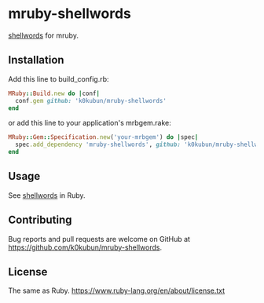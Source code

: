 # mruby-shellwords

[shellwords](https://github.com/ruby/ruby/blob/v2_3_1/lib/shellwords.rb) for mruby.

## Installation

Add this line to build\_config.rb:

```ruby
MRuby::Build.new do |conf|
  conf.gem github: 'k0kubun/mruby-shellwords'
end
```

or add this line to your application's mrbgem.rake:

```ruby
MRuby::Gem::Specification.new('your-mrbgem') do |spec|
  spec.add_dependency 'mruby-shellwords', github: 'k0kubun/mruby-shellwords'
end
```

## Usage

See [shellwords](https://github.com/ruby/ruby/blob/v2_3_1/lib/shellwords.rb) in Ruby.

## Contributing

Bug reports and pull requests are welcome on GitHub at https://github.com/k0kubun/mruby-shellwords.


## License

The same as Ruby.
https://www.ruby-lang.org/en/about/license.txt

